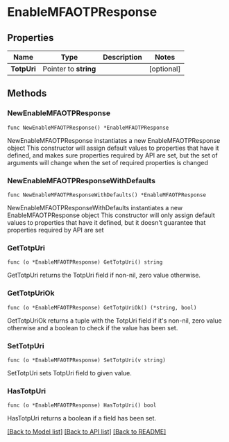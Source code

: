 # EnableMFAOTPResponse

## Properties

Name | Type | Description | Notes
------------ | ------------- | ------------- | -------------
**TotpUri** | Pointer to **string** |  | [optional] 

## Methods

### NewEnableMFAOTPResponse

`func NewEnableMFAOTPResponse() *EnableMFAOTPResponse`

NewEnableMFAOTPResponse instantiates a new EnableMFAOTPResponse object
This constructor will assign default values to properties that have it defined,
and makes sure properties required by API are set, but the set of arguments
will change when the set of required properties is changed

### NewEnableMFAOTPResponseWithDefaults

`func NewEnableMFAOTPResponseWithDefaults() *EnableMFAOTPResponse`

NewEnableMFAOTPResponseWithDefaults instantiates a new EnableMFAOTPResponse object
This constructor will only assign default values to properties that have it defined,
but it doesn't guarantee that properties required by API are set

### GetTotpUri

`func (o *EnableMFAOTPResponse) GetTotpUri() string`

GetTotpUri returns the TotpUri field if non-nil, zero value otherwise.

### GetTotpUriOk

`func (o *EnableMFAOTPResponse) GetTotpUriOk() (*string, bool)`

GetTotpUriOk returns a tuple with the TotpUri field if it's non-nil, zero value otherwise
and a boolean to check if the value has been set.

### SetTotpUri

`func (o *EnableMFAOTPResponse) SetTotpUri(v string)`

SetTotpUri sets TotpUri field to given value.

### HasTotpUri

`func (o *EnableMFAOTPResponse) HasTotpUri() bool`

HasTotpUri returns a boolean if a field has been set.


[[Back to Model list]](../README.md#documentation-for-models) [[Back to API list]](../README.md#documentation-for-api-endpoints) [[Back to README]](../README.md)


